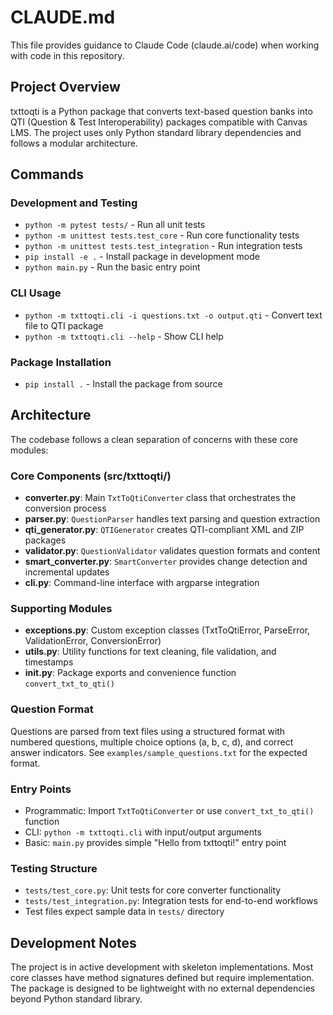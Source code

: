 # CLAUDE.md

This file provides guidance to Claude Code (claude.ai/code) when working with code in this repository.

## Project Overview

txttoqti is a Python package that converts text-based question banks into QTI (Question & Test Interoperability) packages compatible with Canvas LMS. The project uses only Python standard library dependencies and follows a modular architecture.

## Commands

### Development and Testing
- `python -m pytest tests/` - Run all unit tests
- `python -m unittest tests.test_core` - Run core functionality tests  
- `python -m unittest tests.test_integration` - Run integration tests
- `pip install -e .` - Install package in development mode
- `python main.py` - Run the basic entry point

### CLI Usage
- `python -m txttoqti.cli -i questions.txt -o output.qti` - Convert text file to QTI package
- `python -m txttoqti.cli --help` - Show CLI help

### Package Installation
- `pip install .` - Install the package from source

## Architecture

The codebase follows a clean separation of concerns with these core modules:

### Core Components (src/txttoqti/)
- **converter.py**: Main `TxtToQtiConverter` class that orchestrates the conversion process
- **parser.py**: `QuestionParser` handles text parsing and question extraction  
- **qti_generator.py**: `QTIGenerator` creates QTI-compliant XML and ZIP packages
- **validator.py**: `QuestionValidator` validates question formats and content
- **smart_converter.py**: `SmartConverter` provides change detection and incremental updates
- **cli.py**: Command-line interface with argparse integration

### Supporting Modules  
- **exceptions.py**: Custom exception classes (TxtToQtiError, ParseError, ValidationError, ConversionError)
- **utils.py**: Utility functions for text cleaning, file validation, and timestamps
- **__init__.py**: Package exports and convenience function `convert_txt_to_qti()`

### Question Format
Questions are parsed from text files using a structured format with numbered questions, multiple choice options (a, b, c, d), and correct answer indicators. See `examples/sample_questions.txt` for the expected format.

### Entry Points
- Programmatic: Import `TxtToQtiConverter` or use `convert_txt_to_qti()` function
- CLI: `python -m txttoqti.cli` with input/output arguments
- Basic: `main.py` provides simple "Hello from txttoqti!" entry point

### Testing Structure
- `tests/test_core.py`: Unit tests for core converter functionality
- `tests/test_integration.py`: Integration tests for end-to-end workflows
- Test files expect sample data in `tests/` directory

## Development Notes

The project is in active development with skeleton implementations. Most core classes have method signatures defined but require implementation. The package is designed to be lightweight with no external dependencies beyond Python standard library.
